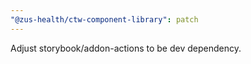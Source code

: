 ```yaml
---
"@zus-health/ctw-component-library": patch
---
```


Adjust storybook/addon-actions to be dev dependency.
